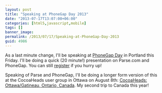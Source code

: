 ```yaml
---
layout: post
title: "Speaking at PhoneGap Day 2013"
date: "2013-07-17T13:07:00+06:00"
categories: [html5,javascript,mobile]
tags: []
banner_image: 
permalink: /2013/07/17/Speaking-at-PhoneGap-Day-2013
guid: 4986
---
```


As a last minute change, I'll be speaking at <a href="http://pgday.phonegap.com/us2013/">PhoneGap Day</a> in Portland this Friday. I'll be doing a quick (20 minute!) presentation on Parse.com and PhoneGap. You can still <a href="http://pgday13.eventbrite.com/">register</a> if you hurry up!

Speaking of Parse and PhoneGap, I'll be doing a longer form version of this at the CocoaHeads user group in Ottawa on August 8th: <a href="http://cocoaheads.org/ca/OttawaGatineauOntario/">CocoaHeads:   Ottawa/Gatineau, Ontario, Canada</a>. My second trip to Canada this year!